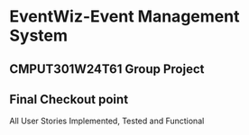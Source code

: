 # EventWiz-Event Management System
## CMPUT301W24T61 Group Project

## Final Checkout point 
All User Stories Implemented, Tested and Functional
